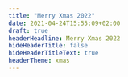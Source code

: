 ```yaml
---
title: "Merry Xmas 2022"
date: 2021-04-24T15:55:09+02:00
draft: true
headerHeadline: Merry Xmas 2022
hideHeaderTitle: false
hideHeaderTitleText: true
headerTheme: xmas
---
```

